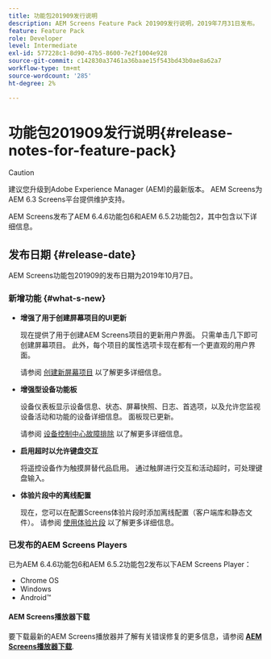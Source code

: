 ```yaml
---
title: 功能包201909发行说明
description: AEM Screens Feature Pack 201909发行说明，2019年7月31日发布。
feature: Feature Pack
role: Developer
level: Intermediate
exl-id: 577228c1-8d90-47b5-8600-7e2f1004e928
source-git-commit: c142830a37461a36baae15f543bd43b0ae8a62a7
workflow-type: tm+mt
source-wordcount: '285'
ht-degree: 2%

---
```


# 功能包201909发行说明{#release-notes-for-feature-pack}

>[!CAUTION]
>
>建议您升级到Adobe Experience Manager (AEM)的最新版本。 AEM Screens为AEM 6.3 Screens平台提供维护支持。

AEM Screens发布了AEM 6.4.6功能包6和AEM 6.5.2功能包2，其中包含以下详细信息。

## 发布日期 {#release-date}

AEM Screens功能包201909的发布日期为2019年10月7日。

### 新增功能 {#what-s-new}

* **增强了用于创建屏幕项目的UI更新**

  现在提供了用于创建AEM Screens项目的更新用户界面。 只需单击几下即可创建屏幕项目。 此外，每个项目的属性选项卡现在都有一个更直观的用户界面。

  请参阅 [创建新屏幕项目](creating-a-screens-project.md) 以了解更多详细信息。

* **增强型设备功能板**

  设备仪表板显示设备信息、状态、屏幕快照、日志、首选项，以及允许您监视设备活动和功能的设备详细信息。 面板现已更新。

  请参阅 [设备控制中心故障排除](monitoring-screens.md) 以了解更多详细信息。

* **启用超时以允许键盘交互**

  将遥控设备作为触摸屏替代品启用。 通过触屏进行交互和活动超时，可处理键盘输入。

* **体验片段中的离线配置**

  现在，您可以在配置Screens体验片段时添加离线配置（客户端库和静态文件）。
请参阅 [使用体验片段](experience-fragments-in-screens.md) 以了解更多详细信息。

### 已发布的AEM Screens Players

已为AEM 6.4.6功能包6和AEM 6.5.2功能包2发布以下AEM Screens Player：

* Chrome OS
* Windows
* Android™

#### AEM Screens播放器下载

要下载最新的AEM Screens播放器并了解有关错误修复的更多信息，请参阅 [**AEM Screens播放器下载**](https://download.macromedia.com/screens/).
